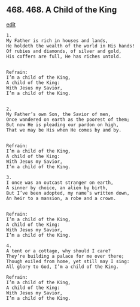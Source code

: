
## 468.  468. A Child of the King
[edit](https://docs.google.com/document/d/1OrICudTSwEQd339owGQX3u9Ei6gFxzro/edit?mode=html)






    1.
    My Father is rich in houses and lands,
    He holdeth the wealth of the world in His hands!
    Of rubies and diamonds, of silver and gold,
    His coffers are full, He has riches untold.


    Refrain:
    I’m a child of the King,
    A child of the King:
    With Jesus my Savior,
    I’m a child of the King.


    2.
    My Father’s own Son, the Savior of men,
    Once wandered on earth as the poorest of them;
    But now He is pleading our pardon on high,
    That we may be His when He comes by and by.


    Refrain:
    I’m a child of the King,
    A child of the King:
    With Jesus my Savior,
    I’m a child of the King.

    3.
    I once was an outcast stranger on earth,
    A sinner by choice, an alien by birth,
    But I’ve been adopted, my name’s written down,
    An heir to a mansion, a robe and a crown.


    Refrain:
    I’m a child of the King,
    A child of the King:
    With Jesus my Savior,
    I’m a child of the King.

    4.
    A tent or a cottage, why should I care?
    They’re building a palace for me over there;
    Though exiled from home, yet still may I sing:
    All glory to God, I’m a child of the King.

    Refrain:
    I’m a child of the King,
    A child of the King:
    With Jesus my Savior,
    I’m a child of the King.

